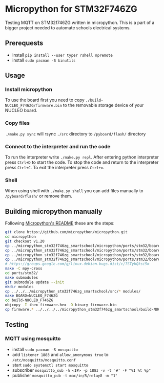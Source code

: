 # Micropython for STM32F746ZG
Testing MQTT on STM32f746ZG written in micropython. This is a part of a bigger project needed to automate schools electrical systems.

## Prerequests
- install `pip install --user typer rshell mpremote`
- install `sudo pacman -S binutils`

## Usage
### Install micropython
To use the board first you need to copy `./build-NUCLEO_F746ZG/firmware.bin` to the removable storage device of your NUCLEO board.

### Copy files
`./make.py sync` will rsync `./src` directory to `/pyboard/flash/` directory

### Connect to the interpreter and run the code
To run the interpreter write `./make.py repl`.
After entering python interpreter press `Ctrl+D` to start the code.
To stop the code and return to the interpreter press `Ctrl+C`.
To exit the interpreter press `Ctrl+x`.

### Shell
When using shell with `./make.py shell` you can add files manually to `/pyboard/flash/` or remove them.


## Building micropython manually
Following [Micropython's README](https://github.com/micropython/micropython/tree/master/ports/stm32#readme) these are the steps:

```bash
git clone https://github.com/micropython/micropython.git
cd micropython
git checkout v1.20
cp ../micropython_stm32f746zg_smartschool/micropython/ports/stm32/boards/NUCLEO_F746ZG/pins.csv ./ports/stm32/boards/NUCLEO_F746ZG/
cp ../micropython_stm32f746zg_smartschool/micropython/ports/stm32/boards/NUCLEO_F746ZG/mpconfigboard.h ./ports/stm32/boards/NUCLEO_F746ZG/
cp ../micropython_stm32f746zg_smartschool/micropython/ports/stm32/boards/NUCLEO_F746ZG/manifest.py ./ports/stm32/boards/NUCLEO_F746ZG/
cp ../micropython_stm32f746zg_smartschool/micropython/ports/stm32/boards/manifest.py ./ports/stm32/boards/
# https://groups.google.com/g/linux.debian.bugs.dist/c/7STyhQksi5o
make -C mpy-cross
cd ports/stm32/
make submodules
git submodule update --init
mkdir modules
cp ../../../micropython_stm32f746zg_smartschool/src/* modules/
make BOARD=NUCLEO_F746ZG
cd build-NUCLEO_F746ZG
objcopy -I ihex firmware.hex -O binary firmware.bin
cp firmware.* ../../../../micropython_stm32f746zg_smartschool/build-NUCLEO_F746ZG/
```

## Testing
### MQTT using mosquitto
- install `sudo pacman -S mosquitto`
- add `listener 1883` and `allow_anonymous true` to `/etc/mosquitto/mosquitto.conf`
- start `sudo systemctl start mosquitto`
- subscriber `mosquitto_sub -h <IP> -p 1883 -v -t '#' -F "%I %t %p"`
- publisher `mosquitto_pub -t mac/in/R/relay8 -m "1"`
